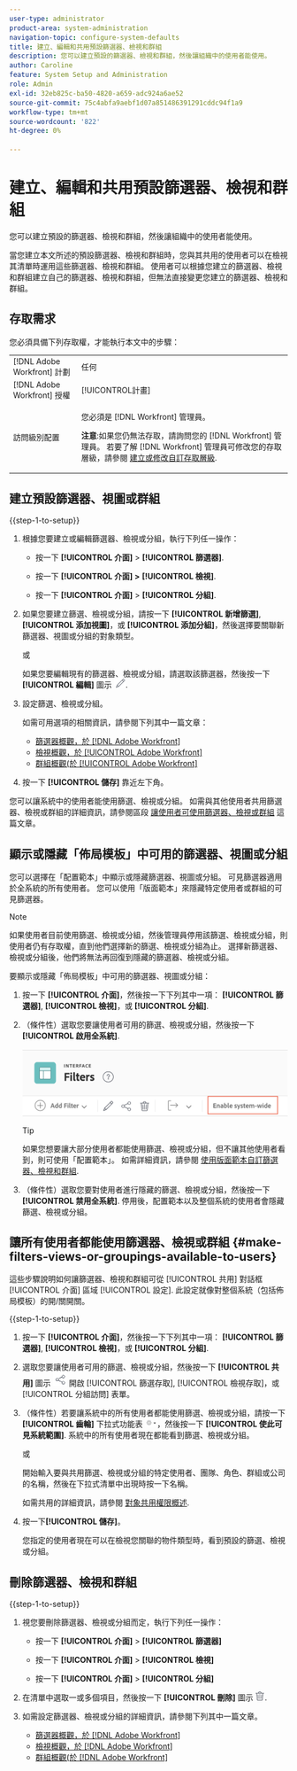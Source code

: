 ```yaml
---
user-type: administrator
product-area: system-administration
navigation-topic: configure-system-defaults
title: 建立、編輯和共用預設篩選器、檢視和群組
description: 您可以建立預設的篩選器、檢視和群組，然後讓組織中的使用者能使用。
author: Caroline
feature: System Setup and Administration
role: Admin
exl-id: 32eb825c-ba50-4820-a659-adc924a6ae52
source-git-commit: 75c4abfa9aebf1d07a851486391291cddc94f1a9
workflow-type: tm+mt
source-wordcount: '822'
ht-degree: 0%

---
```


# 建立、編輯和共用預設篩選器、檢視和群組

<!--
<p data-mc-conditions="QuicksilverOrClassic.Draft mode">***DON'T DELETE, DRAFT OR HIDE THIS ARTICLE. IT IS LINKED TO THE PRODUCT, THROUGH THE CONTEXT SENSITIVE HELP LINKS. **</p>
-->

您可以建立預設的篩選器、檢視和群組，然後讓組織中的使用者能使用。

當您建立本文所述的預設篩選器、檢視和群組時，您與其共用的使用者可以在檢視其清單時運用這些篩選器、檢視和群組。 使用者可以根據您建立的篩選器、檢視和群組建立自己的篩選器、檢視和群組，但無法直接變更您建立的篩選器、檢視和群組。

## 存取需求

您必須具備下列存取權，才能執行本文中的步驟：

<table style="table-layout:auto"> 
 <col> 
 <col> 
 <tbody> 
  <tr> 
   <td role="rowheader">[!DNL Adobe Workfront] 計劃</td> 
   <td>任何</td> 
  </tr> 
  <tr> 
   <td role="rowheader">[!DNL Adobe Workfront] 授權</td> 
   <td>[!UICONTROL計畫]</td> 
  </tr> 
  <tr> 
   <td role="rowheader">訪問級別配置</td> 
   <td> <p>您必須是 [!DNL Workfront] 管理員。</p> <p><b>注意</b>:如果您仍無法存取，請詢問您的 [!DNL Workfront] 管理員。 若要了解 [!DNL Workfront] 管理員可修改您的存取層級，請參閱 <a href="../../../administration-and-setup/add-users/configure-and-grant-access/create-modify-access-levels.md" class="MCXref xref">建立或修改自訂存取層級</a>.</p> </td> 
  </tr> 
 </tbody> 
</table>

## 建立預設篩選器、視圖或群組

{{step-1-to-setup}}

1. 根據您要建立或編輯篩選器、檢視或分組，執行下列任一操作：

   * 按一下 **[!UICONTROL 介面]** > **[!UICONTROL 篩選器]**.

   * 按一下 **[!UICONTROL 介面] >** **[!UICONTROL 檢視]**.

   * 按一下 **[!UICONTROL 介面]** > **[!UICONTROL 分組]**.

1. 如果您要建立篩選、檢視或分組，請按一下 **[!UICONTROL 新增篩選]**, **[!UICONTROL 添加視圖]**，或 **[!UICONTROL 添加分組]**，然後選擇要關聯新篩選器、視圖或分組的對象類型。

   或

   如果您要編輯現有的篩選器、檢視或分組，請選取該篩選器，然後按一下 **[!UICONTROL 編輯]** 圖示 ![編輯圖示](assets/edit-icon.png).

1. 設定篩選、檢視或分組。

   如需可用選項的相關資訊，請參閱下列其中一篇文章：

   * [篩選器概觀，於 [!DNL Adobe Workfront]](../../../reports-and-dashboards/reports/reporting-elements/filters-overview.md)
   * [檢視概觀，於 [!UICONTROL Adobe Workfront]](../../../reports-and-dashboards/reports/reporting-elements/views-overview.md)
   * [群組概觀(於 [!UICONTROL Adobe Workfront]](../../../reports-and-dashboards/reports/reporting-elements/groupings-overview.md)

1. 按一下 **[!UICONTROL 儲存]** 靠近左下角。

您可以讓系統中的使用者能使用篩選、檢視或分組。 如需與其他使用者共用篩選器、檢視或群組的詳細資訊，請參閱區段 [讓使用者可使用篩選器、檢視或群組](#make-filters-views-or-groupings-available-to-users) 這篇文章。


## 顯示或隱藏「佈局模板」中可用的篩選器、視圖或分組

您可以選擇在「配置範本」中顯示或隱藏篩選器、視圖或分組。 可見篩選器適用於全系統的所有使用者。 您可以使用「版面範本」來隱藏特定使用者或群組的可見篩選器。

>[!NOTE]
>
>如果使用者目前使用篩選、檢視或分組，然後管理員停用該篩選、檢視或分組，則使用者仍有存取權，直到他們選擇新的篩選、檢視或分組為止。 選擇新篩選器、檢視或分組後，他們將無法再回復到隱藏的篩選器、檢視或分組。

要顯示或隱藏「佈局模板」中可用的篩選器、視圖或分組：

1. 按一下 **[!UICONTROL 介面]**，然後按一下下列其中一項： **[!UICONTROL 篩選器]**, **[!UICONTROL 檢視]**，或 **[!UICONTROL 分組]**.

1. （條件性）選取您要讓使用者可用的篩選、檢視或分組，然後按一下 **[!UICONTROL 啟用全系統]**.

   ![](assets/enable-system-wide-fvg.png)

   >[!TIP]
   >
   >如果您想要讓大部分使用者都能使用篩選、檢視或分組，但不讓其他使用者看到，則可使用「配置範本」。 如需詳細資訊，請參閱 [使用版面範本自訂篩選器、檢視和群組](/help/quicksilver/administration-and-setup/customize-workfront/use-layout-templates/customize-fvg-list-controls-layout-template.md).

1. （條件性）選取您要對使用者進行隱藏的篩選、檢視或分組，然後按一下 **[!UICONTROL 禁用全系統]**. 停用後，配置範本以及整個系統的使用者會隱藏篩選、檢視或分組。


## 讓所有使用者都能使用篩選器、檢視或群組 {#make-filters-views-or-groupings-available-to-users}

這些步驟說明如何讓篩選器、檢視和群組可從 [!UICONTROL 共用] 對話框 [!UICONTROL 介面] 區域 [!UICONTROL 設定]. 此設定就像對整個系統（包括佈局模板）的開/關開關。

{{step-1-to-setup}}

1. 按一下 **[!UICONTROL 介面]**，然後按一下下列其中一項： **[!UICONTROL 篩選器]**, **[!UICONTROL 檢視]**，或 **[!UICONTROL 分組]**.

1. 選取您要讓使用者可用的篩選、檢視或分組，然後按一下 **[!UICONTROL 共用]** 圖示 ![共用圖示](assets/share-icon.png) 開啟 [!UICONTROL 篩選存取], [!UICONTROL 檢視存取]，或 [!UICONTROL 分組訪問] 表單。
1. （條件性）若要讓系統中的所有使用者都能使用篩選、檢視或分組，請按一下 **[!UICONTROL 齒輪]** 下拉式功能表 ![](assets/gear-menu-for-sharing-items.png)，然後按一下 **[!UICONTROL 使此可見系統範圍]**. 系統中的所有使用者現在都能看到篩選、檢視或分組。

   或

   開始輸入要與共用篩選、檢視或分組的特定使用者、團隊、角色、群組或公司的名稱，然後在下拉式清單中出現時按一下名稱。

   如需共用的詳細資訊，請參閱 [對象共用權限概述](../../../workfront-basics/grant-and-request-access-to-objects/sharing-permissions-on-objects-overview.md).

1. 按一下&#x200B;**[!UICONTROL 儲存]**。

   您指定的使用者現在可以在檢視您關聯的物件類型時，看到預設的篩選、檢視或分組。

## 刪除篩選器、檢視和群組

{{step-1-to-setup}}

1. 視您要刪除篩選器、檢視或分組而定，執行下列任一操作：

   * 按一下 **[!UICONTROL 介面]** > **[!UICONTROL 篩選器]**

   * 按一下 **[!UICONTROL 介面]** > **[!UICONTROL 檢視]**

   * 按一下 **[!UICONTROL 介面]** > **[!UICONTROL 分組]**

1. 在清單中選取一或多個項目，然後按一下 **[!UICONTROL 刪除]** 圖示 ![刪除圖示](assets/delete.png).
1. 如需設定篩選器、檢視或分組的詳細資訊，請參閱下列其中一篇文章。

   * [篩選器概觀，於 [!DNL Adobe Workfront]](../../../reports-and-dashboards/reports/reporting-elements/filters-overview.md)
   * [檢視概觀，於 [!DNL Adobe Workfront]](../../../reports-and-dashboards/reports/reporting-elements/views-overview.md)
   * [群組概觀(於 [!DNL Adobe Workfront]](../../../reports-and-dashboards/reports/reporting-elements/groupings-overview.md)
